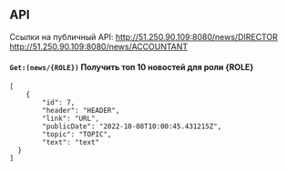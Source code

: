 ## API
Ссылки на публичный API:
http://51.250.90.109:8080/news/DIRECTOR
http://51.250.90.109:8080/news/ACCOUNTANT
#### `Get:(news/{ROLE})` Получить топ 10 новостей для роли {ROLE}
```
[
    {
        "id": 7,
        "header": "HEADER",
        "link": "URL",
        "publicDate": "2022-10-08T10:00:45.431215Z",
        "topic": "TOPIC",
        "text": "text"
  }
]
```
